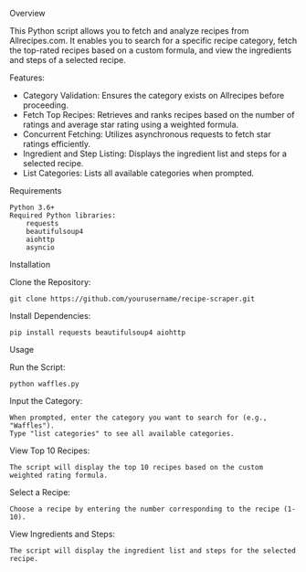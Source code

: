 Overview

This Python script allows you to fetch and analyze recipes from Allrecipes.com. It enables you to search for a specific recipe category, fetch the top-rated recipes based on a custom formula, and view the ingredients and steps of a selected recipe.

Features:

* Category Validation: Ensures the category exists on Allrecipes before proceeding.
* Fetch Top Recipes: Retrieves and ranks recipes based on the number of ratings and average star rating using a weighted formula.
* Concurrent Fetching: Utilizes asynchronous requests to fetch star ratings efficiently.
* Ingredient and Step Listing: Displays the ingredient list and steps for a selected recipe.
* List Categories: Lists all available categories when prompted.

Requirements

    Python 3.6+
    Required Python libraries:
        requests
        beautifulsoup4
        aiohttp
        asyncio

Installation

Clone the Repository:

    git clone https://github.com/yourusername/recipe-scraper.git

Install Dependencies:

    pip install requests beautifulsoup4 aiohttp

Usage

Run the Script:

    python waffles.py

Input the Category:

    When prompted, enter the category you want to search for (e.g., "Waffles").
    Type "list categories" to see all available categories.

View Top 10 Recipes:

    The script will display the top 10 recipes based on the custom weighted rating formula.

Select a Recipe:

    Choose a recipe by entering the number corresponding to the recipe (1-10).

View Ingredients and Steps:

    The script will display the ingredient list and steps for the selected recipe.
